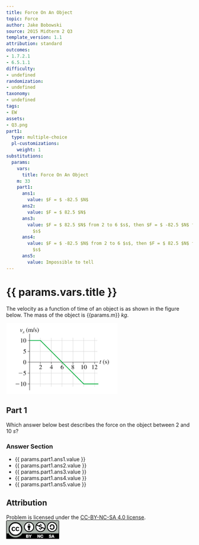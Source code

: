 ```yaml
---
title: Force On An Object
topic: Force
author: Jake Bobowski
source: 2015 Midterm 2 Q3
template_version: 1.1
attribution: standard
outcomes:
- 1.7.2.1
- 6.5.1.1
difficulty:
- undefined
randomization:
- undefined
taxonomy:
- undefined
tags:
- EW
assets:
- Q3.png
part1:
  type: multiple-choice
  pl-customizations:
    weight: 1
substitutions:
  params:
    vars:
      title: Force On An Object
    m: 33
    part1:
      ans1:
        value: $F = $ -82.5 $N$
      ans2:
        value: $F = $ 82.5 $N$
      ans3:
        value: $F = $ 82.5 $N$ from 2 to 6 $s$, then $F = $ -82.5 $N$ from 6 to 10
          $s$
      ans4:
        value: $F = $ -82.5 $N$ from 2 to 6 $s$, then $F = $ 82.5 $N$ from 6 to 10
          $s$
      ans5:
        value: Impossible to tell
---
```

# {{ params.vars.title }}
The velocity as a function of time of an object is as shown in the figure below. The mass of the
object is {{params.m}} $kg$.

<img src="Q3.png" alt="A graph of velocity and time. The object has a velocity of 10 meters per second at 0 to 2 seconds. The object's velocity decreases to 0 meters per second at 6 seconds. The object's velocity is at negative 10 meters per seconds from 10 to 12 seconds." width=300>

## Part 1

Which answer below best describes the force on the object between 2 and 10 $s$?

### Answer Section

- {{ params.part1.ans1.value }}
- {{ params.part1.ans2.value }}
- {{ params.part1.ans3.value }}
- {{ params.part1.ans4.value }}
- {{ params.part1.ans5.value }}

## Attribution

Problem is licensed under the [CC-BY-NC-SA 4.0 license](https://creativecommons.org/licenses/by-nc-sa/4.0/).<br> ![The Creative Commons 4.0 license requiring attribution-BY, non-commercial-NC, and share-alike-SA license.](https://raw.githubusercontent.com/firasm/bits/master/by-nc-sa.png)
